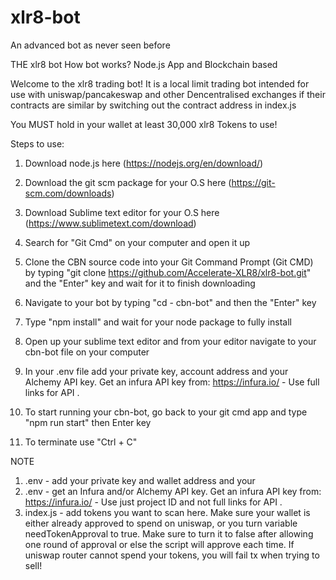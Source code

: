 # xlr8-bot 

An advanced bot as never seen before

THE xlr8 bot 
How bot works?
Node.js App and
Blockchain based

Welcome to the xlr8 trading bot! It is a local limit trading bot intended for use with uniswap/pancakeswap and other Dencentralised exchanges if their contracts are similar by switching out the contract address in index.js

You MUST hold in your wallet at least 30,000 xlr8 Tokens to use!
 
Steps to use:
1. Download node.js here (https://nodejs.org/en/download/)

2. Download the git scm package for your O.S here (https://git-scm.com/downloads)

3. Download Sublime text editor for your O.S here (https://www.sublimetext.com/download)

4. Search for "Git Cmd" on your computer and open it up

5. Clone the CBN source code into your Git Command Prompt (Git CMD) by typing "git clone https://github.com/Accelerate-XLR8/xlr8-bot.git" and the "Enter" key and wait for it to finish downloading

6. Navigate to your bot by typing "cd - cbn-bot" and then the "Enter" key

7. Type "npm install" and wait for your node package to fully install

8. Open up your sublime text editor and from your editor navigate to your cbn-bot file on your computer

9. In your .env file add your private key, account address and your Alchemy API key. Get an infura API key from: https://infura.io/ - Use full links for API  .

10. To start running your cbn-bot, go back to your git cmd app and type "npm run start" then Enter key

11. To terminate use "Ctrl + C"

NOTE

1. .env - add your private key and wallet address and your
2. .env - get an Infura and/or Alchemy API key. Get an infura API key from: https://infura.io/ - Use just project ID and not full links for API  .
3. index.js - add tokens you want to scan here. Make sure your wallet is either already approved to spend on uniswap, or you turn variable needTokenApproval to true. Make sure to turn it to false after allowing one round of approval or else the script will approve each time. If uniswap router cannot spend your tokens, you will fail tx when trying to sell!

